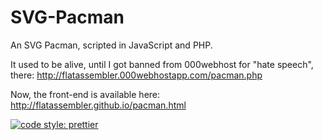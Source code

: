 # SVG-Pacman
An SVG Pacman, scripted in JavaScript and PHP.

It used to be alive, until I got banned from 000webhost for "hate speech", there: http://flatassembler.000webhostapp.com/pacman.php

Now, the front-end is available here: http://flatassembler.github.io/pacman.html

[![code style: prettier](https://img.shields.io/badge/code_style-prettier-ff69b4.svg?style=flat-square)](https://github.com/prettier/prettier)
